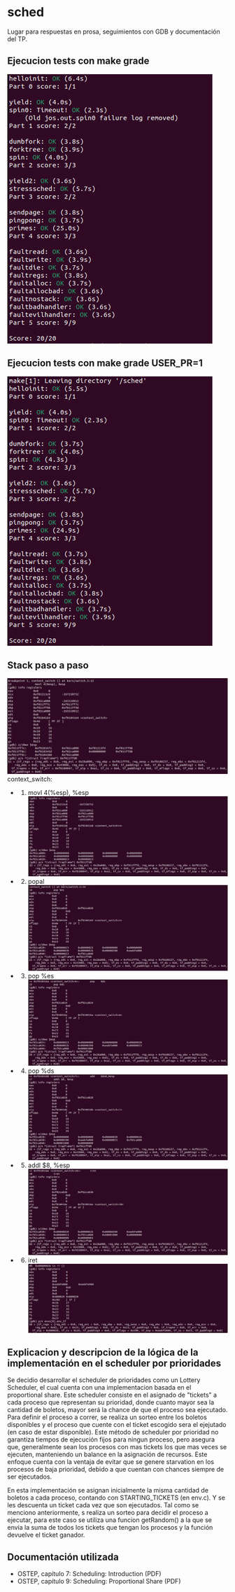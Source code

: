 # sched

Lugar para respuestas en prosa, seguimientos con GDB y documentación del TP.

## Ejecucion tests con make grade

![Round Robin Tests](Imagenes/Tests_con_Round_Robin.png)

## Ejecucion tests con make grade USER_PR=1

![Lottery Scheduler Tests](Imagenes/Tests_con_prioridad.png)

## Stack paso a paso

![Previo a context_switch de switch.S](Imagenes/Stack_pre_CS.png)
context_switch:
- 1) movl 4(%esp), %esp
![Stack despues de 1)](Imagenes/Stack-Paso1.png)
- 2) popal
![Stack despues de 2)](Imagenes/Stack-Paso2.png)
- 3) pop %es
![Stack despues de 3)](Imagenes/Stack-Paso3.png)
- 4) pop %ds
![Stack despues de 4)](Imagenes/Stack-Paso4.png)
- 5) addl $8, %esp
![Stack despues de 5)](Imagenes/Stack-Paso5.png)
- 6) iret
![Stack despues de CS](Imagenes/Stack_pos_CS.png)

## Explicacion y descripcion de la lógica de la implementación en el scheduler por prioridades

Se decidio desarrollar el scheduler de prioridades como un Lottery Scheduler, el cual cuenta con una implementacion basada en el proportional share. Este scheduler consiste en el asignado de "tickets" a cada proceso que representan su prioridad, donde cuanto mayor sea la cantidad de boletos, mayor será la chance de que el proceso sea ejecutado. Para definir el proceso a correr, se realiza un sorteo entre los boletos disponibles y el proceso que cuente con el ticket escogido sera el ejejutado (en caso de estar disponible).
Este método de scheduler por prioridad no garantiza tiempos de ejecución fijos para ningun proceso, pero asegura que, generalmente sean los procesos con mas tickets los que mas veces se ejecuten, manteniendo un balance en la asignación de recursos.
Este enfoque cuenta con la ventaja de evitar que se genere starvation en los procesos de baja prioridad, debido a que cuentan con chances siempre de ser ejecutados.

En esta implementación se asignan inicialmente la misma cantidad de boletos a cada proceso, contando con STARTING_TICKETS (en env.c). Y se les descuenta un ticket cada vez que son ejecutados. Tal como se menciono anteriormente, s realiza un sorteo para decidir el proceso a ejecutar, para este caso se utiliza una funcion getRandom() a la que se envia la suma de todos los tickets que tengan los procesos y la función devuelve el ticket ganador.


## Documentación utilizada

- OSTEP, capítulo 7: Scheduling: Introduction (PDF)
- OSTEP, capítulo 9: Scheduling: Proportional Share (PDF)